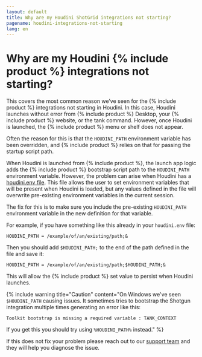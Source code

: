 ```yaml
---
layout: default
title: Why are my Houdini ShotGrid integrations not starting?
pagename: houdini-integrations-not-starting
lang: en
---
```


# Why are my Houdini {% include product %} integrations not starting?


This covers the most common reason we’ve seen for the {% include product %} integrations not starting in Houdini. In this case,
Houdini launches without error from {% include product %} Desktop, your {% include product %} website, or the tank command. However, once Houdini
is launched, the {% include product %} menu or shelf does not appear.

Often the reason for this is that the `HOUDINI_PATH` environment variable has been overridden, and {% include product %} relies on that
 for passing the startup script path.

When Houdini is launched from {% include product %}, the launch app logic adds the {% include product %} bootstrap script path to the `HOUDINI_PATH`
environment variable. However, the problem can arise when Houdini has a
[houdini.env file](http://www.sidefx.com/docs/houdini/basics/config_env.html#setting-environment-variables).
This file allows the user to set environment variables that will be present when Houdini is loaded, but any values
defined in the file will overwrite pre-existing environment variables in the current session.

The fix for this is to make sure you include the pre-existing `HOUDINI_PATH` environment variable in the new definition
for that variable.

For example, if you have something like this already in your `houdini.env` file:

    HOUDINI_PATH = /example/of/an/existing/path;&

Then you should add `$HOUDINI_PATH;` to the end of the path defined in the file and save it:

    HOUDINI_PATH = /example/of/an/existing/path;$HOUDINI_PATH;&

This will allow the {% include product %} set value to persist when Houdini launches.

{% include warning title="Caution" content="On Windows we've seen `$HOUDINI_PATH` causing issues. It sometimes tries to bootstrap the Shotgun integration multiple times generating an error like this: 

    Toolkit bootstrap is missing a required variable : TANK_CONTEXT

If you get this you should try using `%HOUDINI_PATH%` instead." %}

If this does not fix your problem please reach out to our [support team](https://knowledge.autodesk.com/contact-support) and they will help you diagnose the issue.